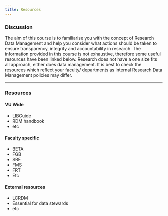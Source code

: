 ```yaml
---
title: Resources
---
```

### Discussion

The aim of this course is to familiarise you with the concept of Research Data Management and help you consider what actions should be taken to ensure transparency, integrity and accountability in research. The information provided in this course is not exhaustive, therefore some useful resources have been linked below. Research does not have a one size fits all approach, either does data management. It is best to check the resources which reflect your faculty/ departments as internal Research Data Management policies may differ. 

---

### Resources

#### VU Wide

- LIBGuide
- RDM handbook
- etc

#### Faculty specific

- BETA
- FGB
- SBE
- FMS
- FRT
- Etc

#### External resources

- LCRDM
- Essential for data stewards
- etc

